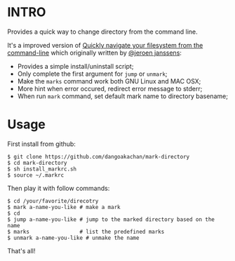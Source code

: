INTRO
=====

Provides a quick way to change directory from the command line.

It's a improved version of [Quickly navigate your filesystem from the command-line](http://jeroenjanssens.com/2013/08/16/quickly-navigate-your-filesystem-from-the-command-line.html) which originally written by [@jeroen janssens](https://twitter.com/jeroenhjanssens/):

* Provides a simple install/uninstall script;
* Only complete the first argument for `jump` or `unmark`;
* Make the `marks` command work both GNU Linux and MAC OSX;
* More hint when error occured, redirect error message to stderr;
* When run `mark` command, set default mark name to directory basename;

Usage
=====

First install from github:

    $ git clone https://github.com/dangoakachan/mark-directory
    $ cd mark-directory
    $ sh install_markrc.sh
    $ source ~/.markrc

Then play it with follow commands:

    $ cd /your/favorite/direcotry
    $ mark a-name-you-like # make a mark
    $ cd
    $ jump a-name-you-like # jump to the marked directory based on the name
    $ marks                # list the predefined marks
    $ unmark a-name-you-like # unmake the name

That's all!
